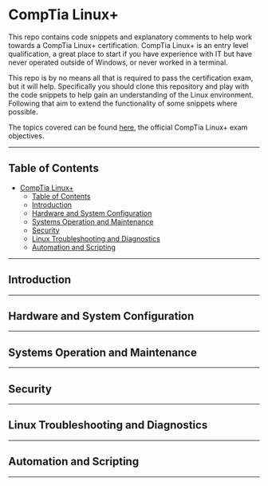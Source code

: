 
# CompTia Linux+

This repo contains code snippets and explanatory comments to help work towards a CompTia Linux+ certification. CompTia Linux+ is an entry level qualification, a great place to start if you have experience with IT but have never operated outside of Windows, or never worked in a terminal.

This repo is by no means all that is required to pass the certification exam, but it will help. Specifically you should clone this repository and play with the code snippets to help gain an understanding of the Linux environment. Following that aim to extend the functionality of some snippets where possible.

The topics covered can be found [here](https://www.comptia.jp/pdf/comptia-linux-xk0-004-exam-objectives.pdf), the official CompTia Linux+ exam objectives.

***

## Table of Contents
- [CompTia Linux+](#comptia-linux)
  - [Table of Contents](#table-of-contents)
  - [Introduction](#introduction)
  - [Hardware and System Configuration](#hardware-and-system-configuration)
  - [Systems Operation and Maintenance](#systems-operation-and-maintenance)
  - [Security](#security)
  - [Linux Troubleshooting and Diagnostics](#linux-troubleshooting-and-diagnostics)
  - [Automation and Scripting](#automation-and-scripting)

***

## Introduction

***

## Hardware and System Configuration

***

## Systems Operation and Maintenance

***

## Security

***

## Linux Troubleshooting and Diagnostics

***

## Automation and Scripting

***

